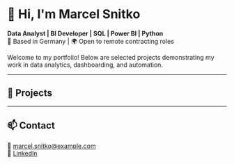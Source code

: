 # 👋 Hi, I'm Marcel Snitko
**Data Analyst | BI Developer | SQL | Power BI | Python**  
📍 Based in Germany | 🌍 Open to remote contracting roles  

Welcome to my portfolio! Below are selected projects demonstrating my work in data analytics, dashboarding, and automation.

---

## 🧮 Projects


---

## 📫 Contact
📧 marcel.snitko@example.com  
💼 [LinkedIn](https://linkedin.com/in/marcelsnitko)
